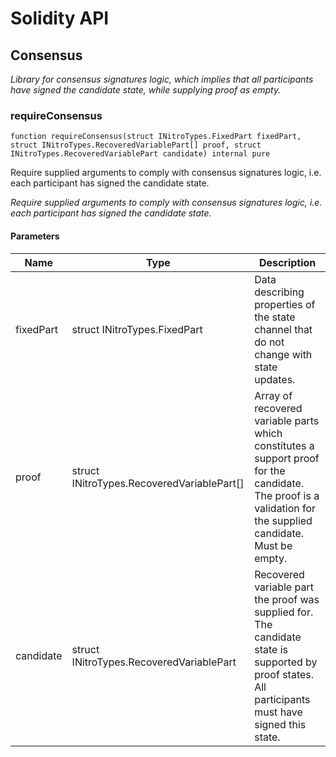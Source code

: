# Solidity API

## Consensus

_Library for consensus signatures logic, which implies that all participants have signed the candidate state, while supplying proof as empty._

### requireConsensus

```solidity
function requireConsensus(struct INitroTypes.FixedPart fixedPart, struct INitroTypes.RecoveredVariablePart[] proof, struct INitroTypes.RecoveredVariablePart candidate) internal pure
```

Require supplied arguments to comply with consensus signatures logic, i.e. each participant has signed the candidate state.

_Require supplied arguments to comply with consensus signatures logic, i.e. each participant has signed the candidate state._

#### Parameters

| Name | Type | Description |
| ---- | ---- | ----------- |
| fixedPart | struct INitroTypes.FixedPart | Data describing properties of the state channel that do not change with state updates. |
| proof | struct INitroTypes.RecoveredVariablePart[] | Array of recovered variable parts which constitutes a support proof for the candidate. The proof is a validation for the supplied candidate. Must be empty. |
| candidate | struct INitroTypes.RecoveredVariablePart | Recovered variable part the proof was supplied for. The candidate state is supported by proof states. All participants must have signed this state. |

